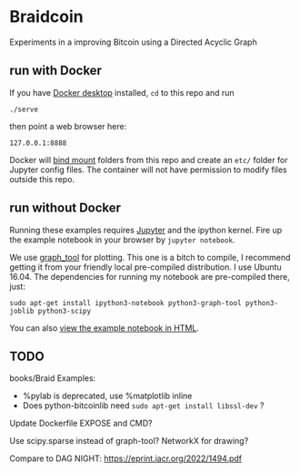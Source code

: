 # Braidcoin

Experiments in a improving Bitcoin using a Directed Acyclic Graph


## run with Docker

If you have [Docker desktop] installed, `cd` to this repo and run
```
./serve
```
then point a web browser here:
```
127.0.0.1:8888
```
Docker will [bind mount] folders from this repo and create an `etc/` folder for Jupyter config files. The container will not have permission to modify files outside this repo.

[Docker desktop]: https://www.docker.com/products/docker-desktop/
[bind mount]: https://docs.docker.com/engine/storage/bind-mounts/


## run without Docker

Running these examples requires [Jupyter] and the ipython kernel.  Fire up the example notebook in your browser by `jupyter notebook`.

We use [graph_tool] for plotting. This one is a bitch to compile, I recommend getting it from your friendly local pre-compiled distribution. I use Ubuntu 16.04.  The dependencies for running my notebook are pre-compiled there, just:

```
sudo apt-get install ipython3-notebook python3-graph-tool python3-joblib python3-scipy
```

You can also [view the example notebook in HTML].

[Jupyter]: http://jupyter.org/
[graph_tool]: https://graph-tool.skewed.de/
[view the example notebook in HTML]: https://rawgit.com/mcelrath/braidcoin/master/Braid%2BExamples.html


## TODO

books/Braid Examples:

- %pylab is deprecated, use %matplotlib inline
- Does python-bitcoinlib need `sudo apt-get install libssl-dev` ?

Update Dockerfile EXPOSE and CMD?

Use scipy.sparse instead of graph-tool? NetworkX for drawing?

Compare to DAG NIGHT: https://eprint.iacr.org/2022/1494.pdf
